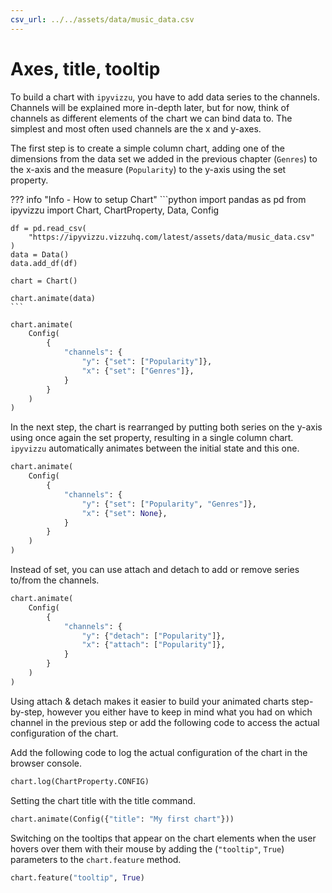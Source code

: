 ```yaml
---
csv_url: ../../assets/data/music_data.csv
---
```


# Axes, title, tooltip

To build a chart with `ipyvizzu`, you have to add data series to the channels.
Channels will be explained more in-depth later, but for now, think of channels
as different elements of the chart we can bind data to. The simplest and most
often used channels are the x and y-axes.

The first step is to create a simple column chart, adding one of the dimensions
from the data set we added in the previous chapter (`Genres`) to the x-axis and
the measure (`Popularity`) to the y-axis using the set property.

<div id="tutorial_01"></div>

??? info "Info - How to setup Chart"
    ```python
    import pandas as pd
    from ipyvizzu import Chart, ChartProperty, Data, Config

    df = pd.read_csv(
        "https://ipyvizzu.vizzuhq.com/latest/assets/data/music_data.csv"
    )
    data = Data()
    data.add_df(df)

    chart = Chart()

    chart.animate(data)
    ```

```python
chart.animate(
    Config(
        {
            "channels": {
                "y": {"set": ["Popularity"]},
                "x": {"set": ["Genres"]},
            }
        }
    )
)
```

In the next step, the chart is rearranged by putting both series on the y-axis
using once again the set property, resulting in a single column chart.
`ipyvizzu` automatically animates between the initial state and this one.

<div id="tutorial_02"></div>

```python
chart.animate(
    Config(
        {
            "channels": {
                "y": {"set": ["Popularity", "Genres"]},
                "x": {"set": None},
            }
        }
    )
)
```

Instead of set, you can use attach and detach to add or remove series to/from
the channels.

<div id="tutorial_03"></div>

```python
chart.animate(
    Config(
        {
            "channels": {
                "y": {"detach": ["Popularity"]},
                "x": {"attach": ["Popularity"]},
            }
        }
    )
)
```

Using attach & detach makes it easier to build your animated charts
step-by-step, however you either have to keep in mind what you had on which
channel in the previous step or add the following code to access the actual
configuration of the chart.

Add the following code to log the actual configuration of the chart in the
browser console.

```python
chart.log(ChartProperty.CONFIG)
```

Setting the chart title with the title command.

<div id="tutorial_04"></div>

```python
chart.animate(Config({"title": "My first chart"}))
```

Switching on the tooltips that appear on the chart elements when the user hovers
over them with their mouse by adding the (`"tooltip"`, `True`) parameters to the
`chart.feature` method.

<div id="tutorial_05"></div>

```python
chart.feature("tooltip", True)
```

<script src="../axes_title_tooltip.js"></script>

